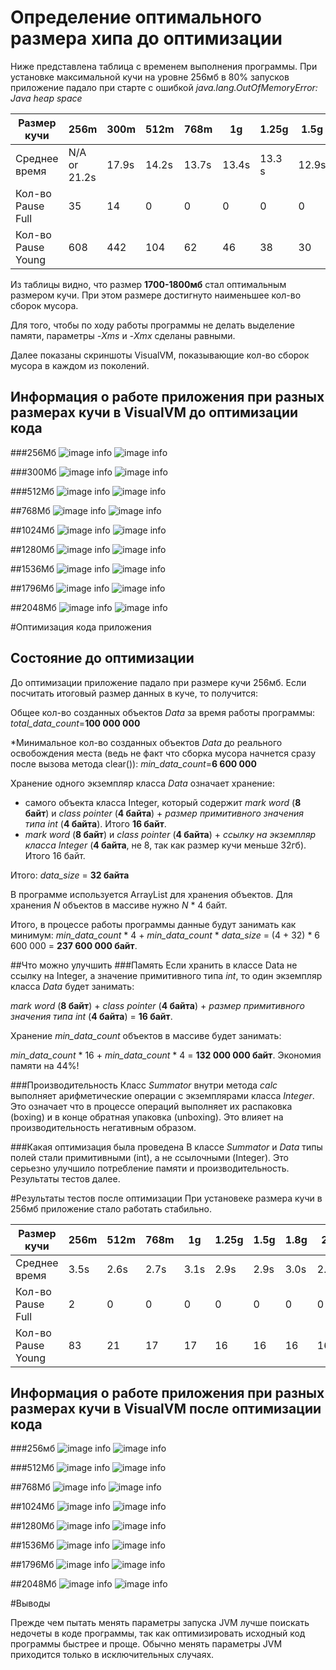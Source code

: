 # Определение оптимального размера хипа до оптимизации
Ниже представлена таблица с временем выполнения программы.
При установке максимальной кучи на уровне 256мб в 80% запусков приложение падало при старте с ошибкой *java.lang.OutOfMemoryError: Java heap space*

| Размер кучи         | 256m         | 300m  | 512m  | 768m  | 1g    | 1.25g  | 1.5g  | 1.8g  | 2g    |
|---------------------|--------------|-------|-------|-------|-------|--------|-------|-------|-------|
| Среднее время       | N/A or 21.2s | 17.9s | 14.2s | 13.7s | 13.4s | 13.3 s | 12.9s | 12.3s | 12.8s |
| Кол-во Pause Full   | 35           | 14    | 0     | 0     | 0     | 0      | 0     | 0     | 0     |
| Кол-во Pause Young  | 608          | 442   | 104   | 62    | 46    | 38     | 30    | 23    | 25    |

Из таблицы видно, что размер **1700-1800мб** стал оптимальным размером кучи. При этом размере достигнуто наименьшее кол-во сборок мусора.

Для того, чтобы по ходу работы программы не делать выделение памяти, параметры *-Xms* и *-Xmx* сделаны равными.

Далее показаны скриншоты VisualVM, показывающие кол-во сборок мусора в каждом из поколений.
## Информация о работе приложения при разных размерах кучи в VisualVM до оптимизации кода

###256Мб
![image info](src/main/resources/before/screenshots/256m_gc.png)
![image info](src/main/resources/before/screenshots/256m_heap.png)

###300Мб
![image info](src/main/resources/before/screenshots/300m_gc.png)
![image info](src/main/resources/before/screenshots/300m_heap.png)

###512Мб
![image info](src/main/resources/before/screenshots/512m_gc.png)
![image info](src/main/resources/before/screenshots/512m_heap.png)

##768Мб
![image info](src/main/resources/before/screenshots/768m_gc.png)
![image info](src/main/resources/before/screenshots/768m_heap.png)

##1024Мб
![image info](src/main/resources/before/screenshots/1024m_gc.png)
![image info](src/main/resources/before/screenshots/1024m_heap.png)

##1280Мб
![image info](src/main/resources/before/screenshots/1280m_gc.png)
![image info](src/main/resources/before/screenshots/1280m_heap.png)

##1536Мб
![image info](src/main/resources/before/screenshots/1536m_gc.png)
![image info](src/main/resources/before/screenshots/1536m_heap.png)

##1796Мб
![image info](src/main/resources/before/screenshots/1796m_gc.png)
![image info](src/main/resources/before/screenshots/1796m_heap.png)

##2048Мб
![image info](src/main/resources/before/screenshots/2048m_gc.png)
![image info](src/main/resources/before/screenshots/2048m_heap.png)

#Оптимизация кода приложения
## Состояние до оптимизации
До оптимизации приложение падало при размере кучи 256мб. Если посчитать итоговый размер данных в куче, то получится:

Общее кол-во созданных объектов *Data* за время работы программы:
*total_data_count*=**100 000 000**

*Минимальное кол-во созданных объектов *Data* до реального освобождения места (ведь не факт что сборка мусора начнется сразу после вызова метода clear()):
*min_data_count*=**6 600 000**

Хранение одного экземпляр класса *Data* означает хранение:
* самого объекта класса Integer, который содержит *mark word* (**8 байт**) и *class pointer* (**4 байта**) + *размер примитивного значения типа int* (**4 байта**). Итого **16 байт**. 
* *mark word* (**8 байт**) и *class pointer* (**4 байта**) + *ссылку на экземпляр класса Integer* (**4 байта**, не 8, так как размер кучи меньше 32гб). Итого 16 байт.

Итого: *data_size* = **32 байта**

В программе используется ArrayList для хранения объектов. Для хранения *N* объектов в массиве нужно *N* * 4 байт.

Итого, в процессе работы программы данные будут занимать как минимум:
*min_data_count* * 4 + *min_data_count* * *data_size* = (4 + 32) * 6 600 000 = **237 600 000 байт**.

##Что можно улучшить
###Память
Если хранить в классе Data не ссылку на Integer, а значение примитивного типа *int*, то один экземпляр класса *Data* будет занимать:

*mark word* (**8 байт**) + *class pointer* (**4 байта**) + *размер примитивного значения типа int* (**4 байта**) = **16 байт**.

Хранение *min_data_count* объектов в массиве будет занимать:

*min_data_count* * 16 + *min_data_count* * 4 = **132 000 000 байт**. Экономия памяти на 44%!

###Производительность
Класс *Summator* внутри метода *calc* выполняет арифметические операции с экземплярами класса *Integer*.
Это означает что в процессе операций выполняет их распаковка (boxing) и в конце обратная упаковка (unboxing).
Это влияет на производительность негативным образом.

###Какая оптимизация была проведена
В классе *Summator* и *Data* типы полей стали примитивными (int), а не ссылочными (Integer). Это серьезно улучшило потребление памяти и производительность.
Результаты тестов далее.

#Результаты тестов после оптимизации
При установеке размера кучи в 256мб приложение стало работать стабильно.

| Размер кучи         | 256m | 512m | 768m | 1g   | 1.25g | 1.5g | 1.8g | 2g   |
|---------------------|------|------|------|------|-------|------|------|------|
| Среднее время       | 3.5s | 2.6s | 2.7s | 3.1s | 2.9s  | 2.9s | 3.0s | 2.9s |
| Кол-во Pause Full   | 2    | 0    | 0    | 0    | 0     | 0    | 0    | 0    |
| Кол-во Pause Young  | 83   | 21   | 17   | 17   | 16    | 16   | 16   | 16   |

## Информация о работе приложения при разных размерах кучи в VisualVM после оптимизации кода
###256мб
![image info](src/main/resources/after/screenshots/256m_gc_new.png)
![image info](src/main/resources/after/screenshots/256m_heap_new.png)

###512Мб
![image info](src/main/resources/after/screenshots/512m_gc_new.png)
![image info](src/main/resources/after/screenshots/512m_heap_new.png)

##768Мб
![image info](src/main/resources/after/screenshots/768m_gc_new.png)
![image info](src/main/resources/after/screenshots/768m_heap_new.png)

##1024Мб
![image info](src/main/resources/after/screenshots/1024m_gc_new.png)
![image info](src/main/resources/after/screenshots/1024m_heap_new.png)

##1280Мб
![image info](src/main/resources/after/screenshots/1280m_gc_new.png)
![image info](src/main/resources/after/screenshots/1280m_heap_new.png)

##1536Мб
![image info](src/main/resources/after/screenshots/1536m_gc_new.png)
![image info](src/main/resources/after/screenshots/1536m_heap_new.png)

##1796Мб
![image info](src/main/resources/after/screenshots/1796m_gc_new.png)
![image info](src/main/resources/after/screenshots/1796m_heap_new.png)

##2048Мб
![image info](src/main/resources/after/screenshots/2048m_gc_new.png)
![image info](src/main/resources/after/screenshots/2048m_heap_new.png)

#Выводы

Прежде чем пытать менять параметры запуска JVM лучше поискать недочеты в коде программы, так как оптимизировать исходный код программы быстрее и проще.
Обычно менять параметры JVM приходится только в исключительных случаях.